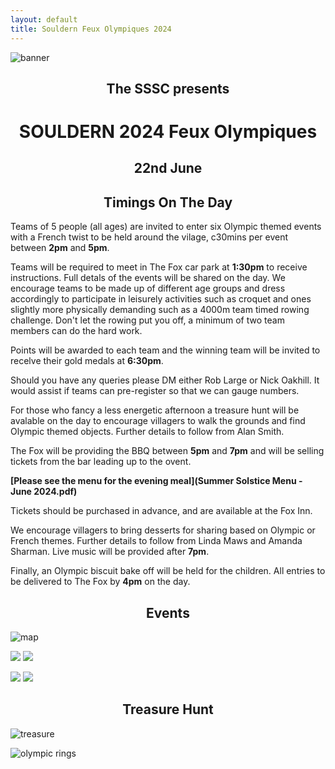 ```yaml
---
layout: default
title: Souldern Feux Olympiques 2024
---
```

<style>
div.c img {margin:0 auto;display:block;}
h1, h2, h3 {text-align:center}
div.eventposters img {max-width:45%;}
</style>

<div class="c" markdown="1">

![banner](banner.png)

</div>

## The SSSC presents

# SOULDERN 2024 Feux Olympiques

## 22nd June

## Timings On The Day

Teams of 5 people (all ages) are invited to enter six Olympic themed
events with a French twist to be held around the vilage, c30mins per
event between **2pm** and **5pm**.

Teams will be required to meet in The Fox car park at **1:30pm** to
receive instructions. Full detals of the events will be shared on the
day. We encourage teams to be made up of different age groups and
dress accordingly to participate in leisurely activities such as
croquet and ones slightly more physically demanding such as a 4000m
team timed rowing challenge. Don't let the rowing put you
off, a minimum of two team members can do the hard work.

Points will be awarded to each team and the winning team will be
invited to recelve their gold medals at **6:30pm**.

Should you have any queries please DM either Rob Large or Nick
Oakhill. It would assist if teams can pre-register so that we can
gauge numbers.

For those who fancy a less energetic afternoon a treasure hunt will be
avalable on the day to encourage villagers to walk the grounds and
find Olympic themed objects. Further details to follow from Alan
Smith.

The Fox will be providing the BBQ between **5pm** and **7pm** and will be
selling tickets from the bar leading up to the ovent.

**[Please see the menu for the evening meal](Summer Solstice Menu - June 2024.pdf)**

Tickets should be purchased in advance, and are available at the Fox Inn.

We encourage villagers to bring desserts
for sharing based on Olympic or French themes. Further details to
follow from Linda Maws and Amanda Sharman. Live music will be provided
after **7pm**.

Finally, an Olympic biscuit bake off will be held for the
children. All entries to be delivered to The Fox by **4pm** on the day.

## Events

![map](map.jpg)


<div id="eventposters">

![](beret.jpg)  ![](candb.jpg)

![](row.jpg)  ![](table.jpg)

</div>

## Treasure Hunt

![treasure](treasure-hunt.jpg)


<div class="c" markdown="1">

![olympic rings](rings.png)

</div>
